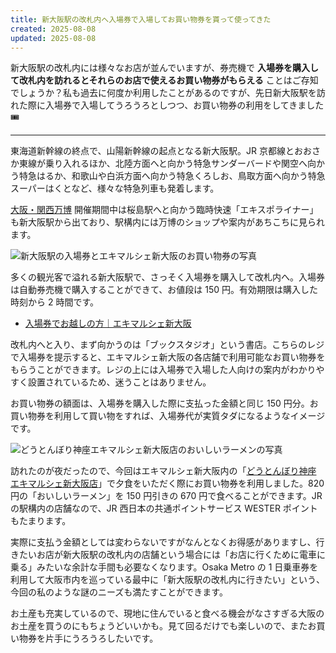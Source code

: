 ```yaml
---
title: 新大阪駅の改札内へ入場券で入場してお買い物券を貰って使ってきた
created: 2025-08-08
updated: 2025-08-08
---
```


新大阪駅の改札内には様々なお店が並んでいますが、券売機で **入場券を購入して改札内を訪れるとそれらのお店で使えるお買い物券がもらえる** ことはご存知でしょうか？私も過去に何度か利用したことがあるのですが、先日新大阪駅を訪れた際に入場券で入場してうろうろとしつつ、お買い物券の利用をしてきました🎟️

---

東海道新幹線の終点で、山陽新幹線の起点となる新大阪駅。JR 京都線とおおさか東線が乗り入れるほか、北陸方面へと向かう特急サンダーバードや関空へ向かう特急はるか、和歌山や白浜方面へ向かう特急くろしお、鳥取方面へ向かう特急スーパーはくとなど、様々な特急列車も発着します。

[大阪・関西万博](https://www.expo2025.or.jp/) 開催期間中は桜島駅へと向かう臨時快速「エキスポライナー」も新大阪駅から出ており、駅構内には万博のショップや案内があちこちに見られます。

![新大阪駅の入場券とエキマルシェ新大阪のお買い物券の写真](18367945-1515-4ec1-939e-2d23bcabb500)

多くの観光客で溢れる新大阪駅で、さっそく入場券を購入して改札内へ。入場券は自動券売機で購入することができて、お値段は 150 円。有効期限は購入した時刻から 2 時間です。

- [入場券でお越しの方｜エキマルシェ新大阪](https://shinosaka.ekimaru.com/ticket)

改札内へと入り、まず向かうのは「ブックスタジオ」という書店。こちらのレジで入場券を提示すると、エキマルシェ新大阪の各店舗で利用可能なお買い物券をもらうことができます。レジの上には入場券で入場した人向けの案内がわかりやすく設置されているため、迷うことはありません。

お買い物券の額面は、入場券を購入した際に支払った金額と同じ 150 円分。お買い物券を利用して買い物をすれば、入場券代が実質タダになるようなイメージです。

![どうとんぼり神座エキマルシェ新大阪店のおいしいラーメンの写真](6a7e6d0c-a652-4d99-4609-019bf46ce900)

訪れたのが夜だったので、今回はエキマルシェ新大阪内の「[どうとんぼり神座 エキマルシェ新大阪店](https://kamukura.co.jp/shop/38/)」で夕食をいただく際にお買い物券を利用しました。820 円の「おいしいラーメン」を 150 円引きの 670 円で食べることができます。JR の駅構内の店舗なので、JR 西日本の共通ポイントサービス WESTER ポイントもたまります。

実際に支払う金額としては変わらないですがなんとなくお得感がありますし、行きたいお店が新大阪駅の改札内の店舗という場合には「お店に行くために電車に乗る」みたいな余計な手間も必要なくなります。Osaka Metro の 1 日乗車券を利用して大阪市内を巡っている最中に「新大阪駅の改札内に行きたい」という、今回の私のような謎のニーズも満たすことができます。

お土産も充実しているので、現地に住んでいると食べる機会がなさすぎる大阪のお土産を買うのにもちょうどいいかも。見て回るだけでも楽しいので、またお買い物券を片手にうろうろしたいです。
